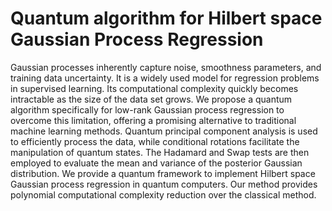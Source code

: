 # Quantum algorithm for Hilbert space Gaussian Process Regression

Gaussian processes inherently capture noise, smoothness parameters, and training data uncertainty. It is a widely used model for regression problems in supervised learning.  Its computational complexity quickly becomes intractable as the size of the data set grows. We propose a quantum algorithm specifically for low-rank Gaussian process regression to overcome this limitation, offering a promising alternative to traditional machine learning methods. Quantum principal component analysis is used to efficiently process the data, while conditional rotations facilitate the manipulation of quantum states. The Hadamard and Swap tests are then employed to evaluate the mean and variance of the posterior Gaussian distribution. We provide a quantum framework to implement Hilbert space Gaussian process regression in quantum computers. Our method provides polynomial computational complexity reduction over the classical method.